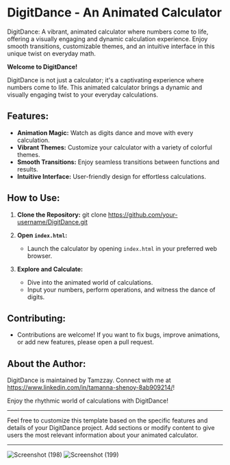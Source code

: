 # DigitDance  - An Animated Calculator
DigitDance: A vibrant, animated calculator where numbers come to life, offering a visually engaging and dynamic calculation experience.
Enjoy smooth transitions, customizable themes, and an intuitive interface in this unique twist on everyday math.

**Welcome to DigitDance!**

DigitDance is not just a calculator; it's a captivating experience where numbers come to life. 
This animated calculator brings a dynamic and visually engaging twist to your everyday calculations.

## Features:

- **Animation Magic:** Watch as digits dance and move with every calculation.
- **Vibrant Themes:** Customize your calculator with a variety of colorful themes.
- **Smooth Transitions:** Enjoy seamless transitions between functions and results.
- **Intuitive Interface:** User-friendly design for effortless calculations.

## How to Use:

1. **Clone the Repository:**
   git clone https://github.com/your-username/DigitDance.git

2. **Open `index.html`:**
   - Launch the calculator by opening `index.html` in your preferred web browser.

3. **Explore and Calculate:**
   - Dive into the animated world of calculations.
   - Input your numbers, perform operations, and witness the dance of digits.

## Contributing:

- Contributions are welcome! If you want to fix bugs, improve animations, or add new features, please open a pull request.

## About the Author:

DigitDance is maintained by Tamzzay. 
Connect with me at https://www.linkedin.com/in/tamanna-shenoy-8ab909214/!

Enjoy the rhythmic world of calculations with DigitDance!

---

Feel free to customize this template based on the specific features and details of your DigitDance project. 
Add sections or modify content to give users the most relevant information about your animated calculator.

-------------------------------------------------------------------------------------------------------------------------------------------------------------------------------------------
![Screenshot (198)](https://github.com/tamzzay/DigitDance/assets/130298353/2f38017f-b37d-49c4-9309-86f3048d00ee)
![Screenshot (199)](https://github.com/tamzzay/DigitDance/assets/130298353/d8038126-ff20-4fb7-bc9d-61d31a6ee5cb)


